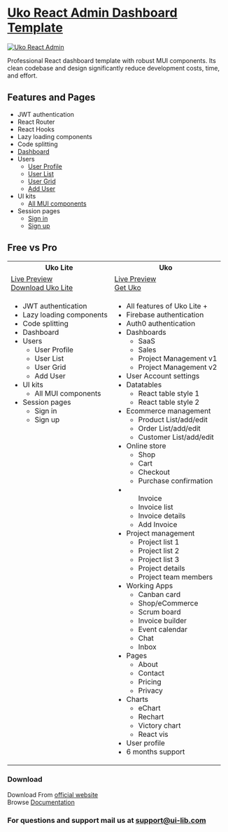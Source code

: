 <h1><a href="https://ui-lib.com/downloads/uko-lite-react-dashboard/">Uko React Admin Dashboard Template</a></h1>

<a href="https://uko-react-free.netlify.app/"><img alt="Uko React Admin" src="https://ui-lib.com/wp-content/uploads/2022/06/uko-react-free.png" /></a>

<p>Professional React dashboard template with robust MUI components.
Its clean codebase and design significantly reduce development costs, time, and effort.</p>

<h2>Features and Pages</h2>
<ul>
  <li>JWT authentication</li>
  <li>React Router</li>
  <li>React Hooks</li>
  <li>Lazy loading components</li>
  <li>Code splitting</li>
  <li><a href="">Dashboard</a></li>
  <li>Users
    <ul>
      <li><a href="">User Profile</a></li>
      <li><a href="">User List</a></li>
      <li><a href="">User Grid</a></li>
      <li><a href="">Add User</a></li>
    </ul>
  </li>
  <li>UI kits
    <ul>
      <li><a href="">All MUI components</a></li>
    </ul>
  </li>
  <li>Session pages
    <ul>
      <li><a href="">Sign in</a></li>
      <li><a href="">Sign up</a></li>
    </ul>
  </li>
</ul>


<h2>Free vs Pro</h2>
<table>
<tr>
<th>Uko Lite</th>
<th>Uko</th>
</tr>
<tr>
<td>
<a href="https://uko-react-free.netlify.app/">Live Preview</a> <br>
<a href="https://ui-lib.com/downloads/uko-lite-react-dashboard/">Download Uko Lite</a>
</td>
<td>
<a href="https://uko-react.vercel.app/dashboard/sales">Live Preview</a> <br>
<a href="https://mui.com/store/items/uko-client-admin-dashboard/">Get Uko</a>
</td>
</tr>
<tr>
<td valign="top">
<ul>
  <li>JWT authentication</li>
  <li>Lazy loading components</li>
  <li>Code splitting</li>
  <li>Dashboard</li>
  <li>Users
    <ul>
      <li>User Profile</li>
      <li>User List</li>
      <li>User Grid</li>
      <li>Add User</li>
    </ul>
  </li>
  <li>UI kits
    <ul>
      <li>All MUI components</li>
    </ul>
  </li>
  <li>Session pages
    <ul>
      <li>Sign in</li>
      <li>Sign up</li>
    </ul>
  </li>
  </ul>
</td>
<td valign="top">
<ul>
  <li>All features of Uko Lite +</li>
  <li>Firebase authentication</li>
  <li>Auth0 authentication</li>
  <li>Dashboards
    <ul>
      <li>SaaS</li>
      <li>Sales</li>
      <li>Project Management v1</li>
      <li>Project Management v2</li>
    </ul>
  </li>
  <li>User Account settings</li>
  <li> Datatables
    <ul>
      <li>React table style 1</li>
      <li>React table style 2</li>
    </ul>
  </li>
  <li>Ecommerce management
    <ul>
      <li>Product List/add/edit</li>
      <li>Order List/add/edit</li>
      <li>Customer List/add/edit</li>
    </ul>
  </li>
  <li>Online store
    <ul>
      <li>Shop</li>
      <li>Cart</li>
      <li>Checkout</li>
      <li>Purchase confirmation</li>
    </ul>
  </li>
  <li>
  <ul> Invoice
    <li>Invoice list</li>
    <li>Invoice details</li>
    <li>Add Invoice</li>
  </ul>
  </li>
  <li>Project management
    <ul>
      <li>Project list 1</li>
      <li>Project list 2</li>
      <li>Project list 3</li>
      <li>Project details</li>
      <li>Project team members</li>
    </ul>
  </li>
  
  <li>Working Apps
    <ul>
      <li>Canban card</li>
      <li>Shop/eCommerce</li>
      <li>Scrum board</li>
      <li>Invoice builder</li>
      <li>Event calendar</li>
      <li>Chat</li>
      <li>Inbox</li>
    </ul>
  </li>
  <li>Pages
    <ul>
      <li>About</li>
      <li>Contact</li>
      <li>Pricing</li>
      <li>Privacy</li>
    </ul>
  </li>
  <li>Charts
    <ul>
      <li>eChart</li>
      <li>Rechart</li>
      <li>Victory chart</li>
      <li>React vis</li>
    </ul>
  </li>
  <li>User profile</li>
  <li>6 months support</li>

</ul>
</td>
</tr>
</table>


<h3>Download</h3>
Download From <a href="https://ui-lib.com/downloads/uko-lite-react-client-admin-dashboard/">official website</a>
<br/>
Browse <a href="https://uko-react-doc.vercel.app/">Documentation</a>

<h3>For questions and support mail us at <a href="mailto:support@ui-lib.com">support@ui-lib.com</a></h3>
